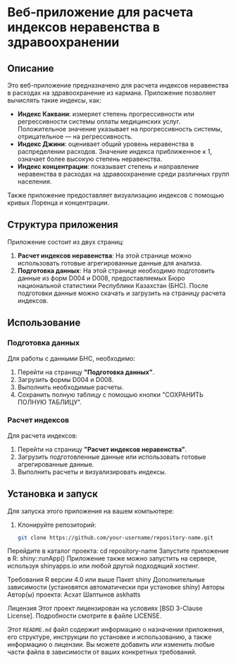 # Веб-приложение для расчета индексов неравенства в здравоохранении

## Описание

Это веб-приложение предназначено для расчета индексов неравенства в расходах на здравоохранение из кармана. Приложение позволяет вычислять такие индексы, как:

- **Индекс Каквани**: измеряет степень прогрессивности или регрессивности системы оплаты медицинских услуг. Положительное значение указывает на прогрессивность системы, отрицательное — на регрессивность.
- **Индекс Джини**: оценивает общий уровень неравенства в распределении расходов. Значение индекса приближенное к 1, означает более высокую степень неравенства.
- **Индекс концентрации**: показывает степень и направление неравенства в расходах на здравоохранение среди различных групп населения.

Также приложение предоставляет визуализацию индексов с помощью кривых Лоренца и концентрации.

## Структура приложения

Приложение состоит из двух страниц:

1. **Расчет индексов неравенства**: На этой странице можно использовать готовые агрегированные данные для анализа.
2. **Подготовка данных**: На этой странице необходимо подготовить данные из форм D004 и D008, предоставляемых Бюро национальной статистики Республики Казахстан (БНС). После подготовки данные можно скачать и загрузить на страницу расчета индексов.

## Использование

### Подготовка данных

Для работы с данными БНС, необходимо:

1. Перейти на страницу **"Подготовка данных"**.
2. Загрузить формы D004 и D008.
3. Выполнить необходимые расчеты.
4. Сохранить полную таблицу с помощью кнопки "СОХРАНИТЬ ПОЛНУЮ ТАБЛИЦУ".

### Расчет индексов

Для расчета индексов:

1. Перейти на страницу **"Расчет индексов неравенства"**.
2. Загрузить подготовленные данные или использовать готовые агрегированные данные.
3. Выполнить расчеты и визуализировать индексы.

## Установка и запуск

Для запуска этого приложения на вашем компьютере:

1. Клонируйте репозиторий:
   ```bash
   git clone https://github.com/your-username/repository-name.git
Перейдите в каталог проекта:
cd repository-name
Запустите приложение в R:
shiny::runApp()
Приложение также можно запустить на сервере, используя shinyapps.io или любой другой подходящий хостинг.

Требования
R версии 4.0 или выше
Пакет shiny
Дополнительные зависимости (установятся автоматически при установке shiny)
Авторы
Автор(ы) проекта: Асхат Шалтынов askhatts

Лицензия
Этот проект лицензирован на условиях [BSD 3-Clause License]. Подробности смотрите в файле LICENSE.

Этот `README.md` файл содержит информацию о назначении приложения, его структуре, инструкции по установке и использованию, а также информацию о лицензии. Вы можете добавить или изменить любые части файла в зависимости от ваших конкретных требований.



